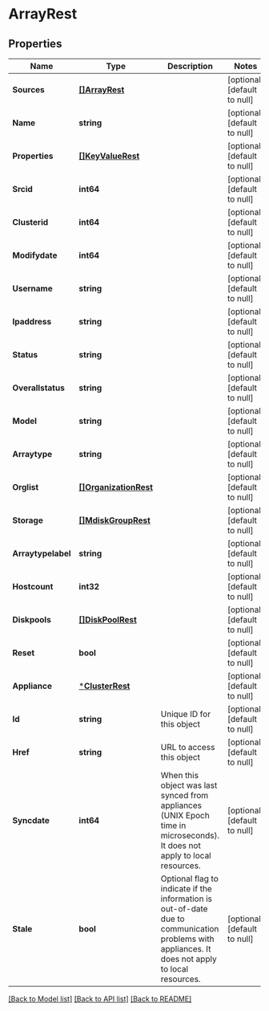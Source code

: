 # ArrayRest

## Properties
Name | Type | Description | Notes
------------ | ------------- | ------------- | -------------
**Sources** | [**[]ArrayRest**](ArrayRest.md) |  | [optional] [default to null]
**Name** | **string** |  | [optional] [default to null]
**Properties** | [**[]KeyValueRest**](KeyValueRest.md) |  | [optional] [default to null]
**Srcid** | **int64** |  | [optional] [default to null]
**Clusterid** | **int64** |  | [optional] [default to null]
**Modifydate** | **int64** |  | [optional] [default to null]
**Username** | **string** |  | [optional] [default to null]
**Ipaddress** | **string** |  | [optional] [default to null]
**Status** | **string** |  | [optional] [default to null]
**Overallstatus** | **string** |  | [optional] [default to null]
**Model** | **string** |  | [optional] [default to null]
**Arraytype** | **string** |  | [optional] [default to null]
**Orglist** | [**[]OrganizationRest**](OrganizationRest.md) |  | [optional] [default to null]
**Storage** | [**[]MdiskGroupRest**](MdiskGroupRest.md) |  | [optional] [default to null]
**Arraytypelabel** | **string** |  | [optional] [default to null]
**Hostcount** | **int32** |  | [optional] [default to null]
**Diskpools** | [**[]DiskPoolRest**](DiskPoolRest.md) |  | [optional] [default to null]
**Reset** | **bool** |  | [optional] [default to null]
**Appliance** | [***ClusterRest**](ClusterRest.md) |  | [optional] [default to null]
**Id** | **string** | Unique ID for this object | [optional] [default to null]
**Href** | **string** | URL to access this object | [optional] [default to null]
**Syncdate** | **int64** | When this object was last synced from appliances (UNIX Epoch time in microseconds). It does not apply to local resources. | [optional] [default to null]
**Stale** | **bool** | Optional flag to indicate if the information is out-of-date due to communication problems with appliances. It does not apply to local resources. | [optional] [default to null]

[[Back to Model list]](../README.md#documentation-for-models) [[Back to API list]](../README.md#documentation-for-api-endpoints) [[Back to README]](../README.md)

